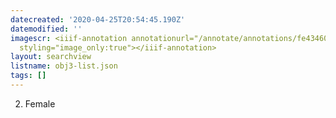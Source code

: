 ```yaml
---
datecreated: '2020-04-25T20:54:45.190Z'
datemodified: ''
imagescr: <iiif-annotation annotationurl="/annotate/annotations/fe434600-8736-11ea-b418-5254008afee6.json"
  styling="image_only:true"></iiif-annotation>
layout: searchview
listname: obj3-list.json
tags: []
---
```

2. Female